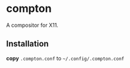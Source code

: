 # compton
A compositor for X11. 

## Installation
**copy** `.compton.conf` to `~/.config/.compton.conf`
